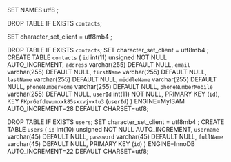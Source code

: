 SET NAMES utf8 ;

DROP TABLE IF EXISTS `contacts`;

SET character_set_client = utf8mb4 ;

DROP TABLE IF EXISTS `contacts`;
SET character_set_client = utf8mb4 ;
CREATE TABLE `contacts` (
  `id` int(11) unsigned NOT NULL AUTO_INCREMENT,
  `address` varchar(255) DEFAULT NULL,
  `email` varchar(255) DEFAULT NULL,
  `firstName` varchar(255) DEFAULT NULL,
  `lastName` varchar(255) DEFAULT NULL,
  `middleName` varchar(255) DEFAULT NULL,
  `phoneNumberHome` varchar(255) DEFAULT NULL,
  `phoneNumberMobile` varchar(255) DEFAULT NULL,
  `userId` int(11) NOT NULL,
  PRIMARY KEY (`id`),
  KEY `FKpr6efdewumxxk85sxxvjvxtu3` (`userId`)
) ENGINE=MyISAM AUTO_INCREMENT=28 DEFAULT CHARSET=utf8;

DROP TABLE IF EXISTS `users`;
SET character_set_client = utf8mb4 ;
CREATE TABLE `users` (
  `id` int(10) unsigned NOT NULL AUTO_INCREMENT,
  `username` varchar(45) DEFAULT NULL,
  `password` varchar(45) DEFAULT NULL,
  `fullName` varchar(45) DEFAULT NULL,
  PRIMARY KEY (`id`)
) ENGINE=InnoDB AUTO_INCREMENT=22 DEFAULT CHARSET=utf8;